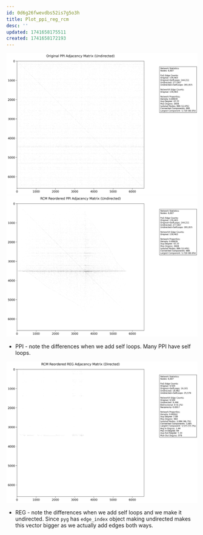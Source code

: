 ```yaml
---
id: 0d6g26fwevdbs52is7g5o3h
title: Plot_ppi_reg_rcm
desc: ''
updated: 1741658175511
created: 1741658172193
---
```

![](./assets/images/original_ppi_matrix.png)
![](./assets/images/reordered_ppi_matrix.png)

- PPI - note the differences when we add self loops. Many PPI have self loops.

[](./assets/images/original_reg_matrix.png)
![](./assets/images/reordered_reg_matrix.png)

- REG - note the differences when we add self loops and we make it undirected. Since `pyg` has `edge_index` object making undirected makes this vector bigger as we actually add edges both ways.
